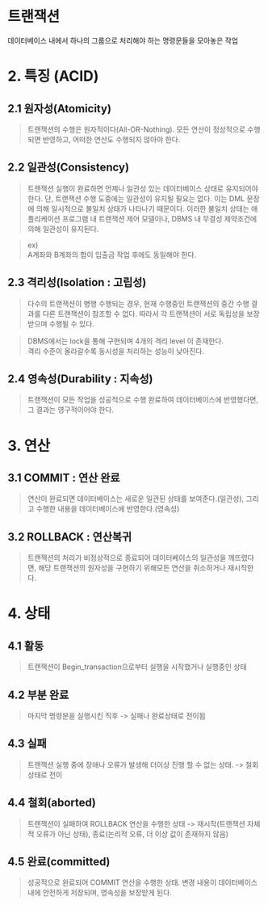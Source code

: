 # 트랜잭션
데이터베이스 내에서 하나의 그룹으로 처리해야 하는 명령문들을 모아놓은 작업

# 2. 특징 (ACID)
## 2.1 원자성(Atomicity)
> 트랜잭션의 수행은 원자적이다(All-OR-Nothing). 모든 연산이 정상적으로 수행되면 반영하고, 어떠한 연산도 수행되지 않아야 한다.

## 2.2 일관성(Consistency)
> 트랜잭션 실행이 완료하면 언제나 일관성 있는 데이터베이스 상태로 유지되어야 한다.
> 단, 트랜잭션 수행 도중에는 일관성이 유지될 필요는 없다. 이는 DML 문장에 의해 일시적으로 불일치 상태가 나타나기 때문이다.
> 이러한 불일치 상태는 애플리케이션 프로그램 내 트랜잭션 제어 모델이나, DBMS 내 무결성 제약조건에 의해 일관성이 유지된다.

> ex)   
> A계좌와 B계좌의 합이 입출금 작업 후에도 동일해야 한다.

## 2.3 격리성(Isolation : 고립성)
> 다수의 트랜잭션이 병행 수행되는 경우, 현재 수행중인 트랜잭션의 중간 수행 결과를 다른 트랜잭션이 참조할 수 없다.
> 따라서 각 트랜잭션이 서로 독립성을 보장받으며 수행될 수 있다.   

> DBMS에서는 lock을 통해 구현되며 4개의 격리 level 이 존재한다.   
> 격리 수준이 올라갈수록 동시성을 처리하는 성능이 낮아진다. 

## 2.4 영속성(Durability : 지속성)
> 트랜잭션이 모든 작업을 성공적으로 수행 완료하여 데이터베이스에 반영했다면, 그 결과는 영구적이어야 한다.

# 3. 연산
## 3.1 COMMIT : 연산 완료
> 연산이 완료되면 데이터베이스는 새로운 일관된 상태를 보여준다.(일관성), 그리고 수행한 내용을 데이터베이스에 반영한다.(영속성)

## 3.2 ROLLBACK : 연산복귀
> 트랜잭션의 처리가 비정상적으로 종료되어 데이터베이스의 일관성을 깨뜨렸다면, 해당 트랜잭션의 원자성을 구현하기 위해모든 연산을 취소하거나 재시작한다.

# 4. 상태
## 4.1 활동
> 트랜잭션이 Begin_transaction으로부터 실행을 시작했거나 실행중인 상태

## 4.2 부분 완료
> 마지막 명령분을 실행시킨 직후 -> 실패나 완료상태로 전이됨

## 4.3 실패
> 트랜잭션 실행 중에 장애나 오류가 발생해 더이상 진행 할 수 없는 상태. -> 철회 상태로 전이

## 4.4 철회(aborted)
> 트랜잭션이 실패하여 ROLLBACK 연산을 수행한 상태 -> 재시작(트랜잭션 자체적 오류가 아닌 상태), 종료(논리적 오류, 더 이상 값이 존재하지 않음)

## 4.5 완료(committed)
> 성공적으로 완료되어 COMMIT 연산을 수행한 상태. 변경 내용이 데이터베이스 내에 안전하게 저장되며, 영속성을 보장받게 된다.
